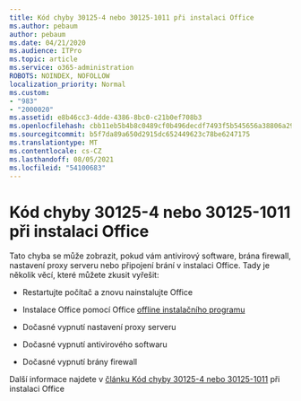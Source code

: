 ```yaml
---
title: Kód chyby 30125-4 nebo 30125-1011 při instalaci Office
ms.author: pebaum
author: pebaum
ms.date: 04/21/2020
ms.audience: ITPro
ms.topic: article
ms.service: o365-administration
ROBOTS: NOINDEX, NOFOLLOW
localization_priority: Normal
ms.custom:
- "983"
- "2000020"
ms.assetid: e8b46cc3-4dde-4386-8bc0-c21b0ef708b3
ms.openlocfilehash: cbb11eb5b4b8c0489cf0b496decdf7493f5b545656a38806a29a0a252903e000
ms.sourcegitcommit: b5f7da89a650d2915dc652449623c78be6247175
ms.translationtype: MT
ms.contentlocale: cs-CZ
ms.lasthandoff: 08/05/2021
ms.locfileid: "54100683"
---
```

# <a name="error-code-30125-4-or-30125-1011-when-installing-office"></a>Kód chyby 30125-4 nebo 30125-1011 při instalaci Office

Tato chyba se může zobrazit, pokud vám antivirový software, brána firewall, nastavení proxy serveru nebo připojení brání v instalaci Office. Tady je několik věcí, které můžete zkusit vyřešit:
  
- Restartujte počítač a znovu nainstalujte Office

- Instalace Office pomocí Office [offline instalačního programu](https://support.office.com/article/f0a85fe7-118f-41cb-a791-d59cef96ad1c?wt.mc_id=Alchemy_ClientDIA)

- Dočasné vypnutí nastavení proxy serveru

- Dočasné vypnutí antivirového softwaru

- Dočasné vypnutí brány firewall

Další informace najdete v [článku Kód chyby 30125-4 nebo 30125-1011](https://support.office.com/article/7bfabec6-76be-4cde-880e-819a9c569612?wt.mc_id=Alchemy_ClientDIA) při instalaci Office
  